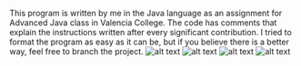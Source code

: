 This program is written by me in the Java language as an assignment for Advanced Java class in Valencia College. The code has comments that explain the instructions written after every significant contribution. I tried to format the program as easy as it can be, but if you believe there is a better way, feel free to branch the project. 
![alt text](https://github.com/asvpxangel/Currency-Converter-Android/blob/master/Output%20Screenshot/1.png)
![alt text](https://github.com/asvpxangel/Currency-Converter-Android/blob/master/Output%20Screenshot/2.png)
![alt text](https://github.com/asvpxangel/Currency-Converter-Android/blob/master/Output%20Screenshot/3.png)
![alt text](https://github.com/asvpxangel/Currency-Converter-Android/blob/master/Output%20Screenshot/4.png)

